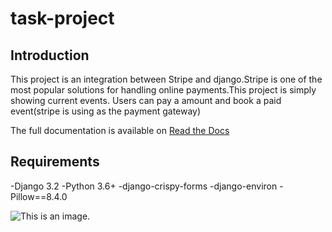 # task-project

## Introduction
This project is an integration between Stripe and django.Stripe is one of the most popular solutions for handling online payments.This project is simply showing current events. Users can pay a  amount and book a paid event(stripe is using as the payment gateway)

The full documentation is available on [Read the Docs](https://testdriven.io/blog/setting-up-stripe-connect-with-django/)



## Requirements
-Django 3.2
-Python 3.6+
-django-crispy-forms
-django-environ
-Pillow==8.4.0

![This is an image](https://www.google.com/imgres?imgurl=https%3A%2F%2Fimages.ctfassets.net%2Ffzn2n1nzq965%2F3AGidihOJl4nH9D1vDjM84%2F9540155d584be52fc54c443b6efa4ae6%2Fhomepage.png%3Fq%3D80&imgrefurl=https%3A%2F%2Fstripe.com%2F&tbnid=GzttpBtCRbYpaM&vet=12ahUKEwi6wOv82cb0AhWSUisKHWS4DkcQMygHegUIARDhAQ..i&docid=POzL6ucy9rPnhM&w=2048&h=1024&itg=1&q=stripe%20image&client=ubuntu&ved=2ahUKEwi6wOv82cb0AhWSUisKHWS4DkcQMygHegUIARDhAQ).
